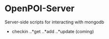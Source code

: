 # OpenPOI-Server

Server-side scripts for interacting with mongodb

* checkin
..*get
..*add
..*update (coming)
